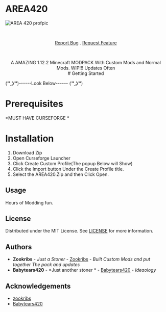 # AREA420

![AREA 420 profpic](https://github.com/hackribs/AREA420/assets/48854364/cac1b099-9170-463c-8ef5-bbe4ec231031)

<br>
<p align="center">
 <a href="https://github.com/hackribs/AREA420/issues">Report Bug</a>
    .
    <a href="https://github.com/hackribs/AREA420/issues">Request Feature</a>
  </p>
</p>
<br>
<p align="center">
A AMAZING 1.12.2 Minecraft MODPACK With Custom Mods and Normal Mods. WIP!!! Updates Often <br/>
# Getting Started

( ͡° ͜ʖ ͡°)------Look Below------ ( ͡° ͜ʖ ͡°)

# Prerequisites

*MUST HAVE CURSEFORGE *

# Installation

1. Download Zip
2. Open Curseforge Launcher
3.  Click Create Custom Profile(The popup Below will Show)
4. Click the Import button Under the Create Profile title.
5. Select the AREA420.Zip and then Click Open.

## Usage

Hours of Modding fun.

## License

Distributed under the MIT License. See [LICENSE](https://github.com/hackribs/AREA420/blob/main/LICENSE.md) for more information.

## Authors

* **Zookribs** - *Just a Stoner* - [Zookribs](https://github.com/hackribs/) - *Built Custom Mods and put together The pack and updates*
* **Babytears420** - *Just another stoner * - [Babytears420]() - *Ideaology*

## Acknowledgements

* [zookribs](https://github.com/hackribs)
* [Babytears420]()

